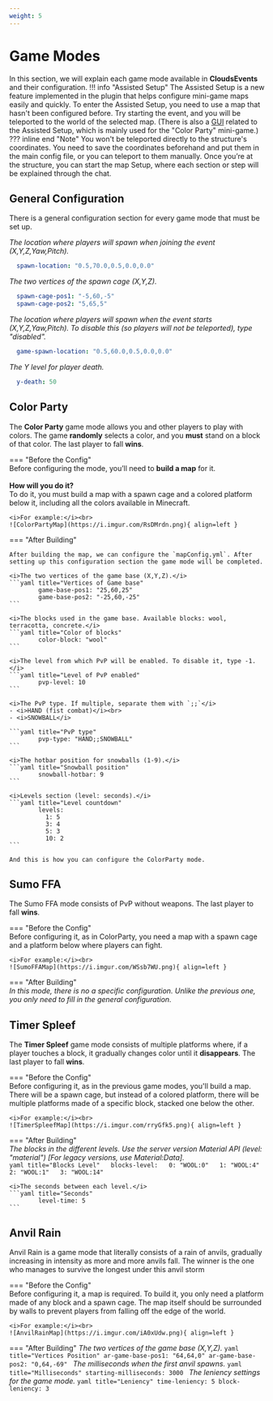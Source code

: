 ```yaml
---  
weight: 5  
---  
```


# Game Modes

In this section, we will explain each game mode available in <b>CloudsEvents</b> and their configuration.
!!! info "Assisted Setup"
    The Assisted Setup is a new feature implemented in the plugin that helps configure mini-game maps easily and quickly.
    To enter the Assisted Setup, you need to use a map that hasn't been configured before. Try starting the event, and you will be teleported to the world of the selected map. (There is also a [GUI](gui.md) related to the Assisted Setup, which is mainly used for the "Color Party" mini-game.)
??? inline end "Note"
    You won't be teleported directly to the structure's coordinates. You need to save the coordinates beforehand and put them in the main config file, or you can teleport to them manually.
    Once you’re at the structure, you can start the map Setup, where each section or step will be explained through the chat.<br>


## General Configuration
There is a general configuration section for every game mode that must be set up.

<i>The location where players will spawn when joining the event (X,Y,Z,Yaw,Pitch).</i>  
```yaml title="Coordinates"  
  spawn-location: "0.5,70.0,0.5,0.0,0.0"  
```
<i>The two vertices of the spawn cage (X,Y,Z).</i>  
```yaml title="Cage Coordinates"  
  spawn-cage-pos1: "-5,60,-5"  
  spawn-cage-pos2: "5,65,5"  
```  

<i>The location where players will spawn when the event starts (X,Y,Z,Yaw,Pitch). To disable this (so players will not be teleported), type "disabled".</i> 
```yaml title="Game Spawn"  
  game-spawn-location: "0.5,60.0,0.5,0.0,0.0"  
```  

<i>The Y level for player death.</i>  
```yaml title="Player Death"  
  y-death: 50  
```  

## Color Party 

The <b>Color Party</b> game mode allows you and other players to play with colors. The game <b>randomly</b> selects a color, and you <b>must</b> stand on a block of that color. The last player to fall <b>wins</b>.  

=== "Before the Config"  
    Before configuring the mode, you’ll need to <b>build a map</b> for it.<br><br> 
    <b>How will you do it?</b><br> 
    To do it, you must build a map with a spawn cage and a colored platform below it, including all the colors available in Minecraft.<br>
    
    <i>For example:</i><br> 
    ![ColorPartyMap](https://i.imgur.com/RsDMrdn.png){ align=left }  

=== "After Building"  

    After building the map, we can configure the `mapConfig.yml`. After setting up this configuration section the game mode will be completed.  

    <i>The two vertices of the game base (X,Y,Z).</i>  
    ```yaml title="Vertices of Game base"  
            game-base-pos1: "25,60,25"  
            game-base-pos2: "-25,60,-25"  
    ```  

    <i>The blocks used in the game base. Available blocks: wool, terracotta, concrete.</i>  
    ```yaml title="Color of blocks"  
            color-block: "wool"  
    ```  

    <i>The level from which PvP will be enabled. To disable it, type -1.</i>  
    ```yaml title="Level of PvP enabled"  
            pvp-level: 10  
    ```  

    <i>The PvP type. If multiple, separate them with `;;`</i>  
    - <i>HAND (fist combat)</i><br>
    - <i>SNOWBALL</i>

    ```yaml title="PvP type"  
            pvp-type: "HAND;;SNOWBALL"  
    ```  

    <i>The hotbar position for snowballs (1-9).</i> 
    ```yaml title="Snowball position"  
            snowball-hotbar: 9  
    ```  

    <i>Levels section (level: seconds).</i>  
    ```yaml title="Level countdown"  
            levels:  
              1: 5  
              3: 4  
              5: 3  
              10: 2  
    ```  

    And this is how you can configure the ColorParty mode.  

## Sumo FFA  
The Sumo FFA mode consists of PvP without weapons. The last player to fall <b>wins</b>.  

=== "Before the Config"  
    Before configuring it, as in ColorParty, you need a map with a spawn cage and a platform below where players can fight.<br> 

    <i>For example:</i><br>
    ![SumoFFAMap](https://i.imgur.com/WSsb7WU.png){ align=left }  

=== "After Building"  
    <i>In this mode, there is no a specific configuration. Unlike the previous one, you only need to fill in the general configuration.</i>

## Timer Spleef  
The <b>Timer Spleef</b> game mode consists of multiple platforms where, if a player touches a block, it gradually changes color until it <b>disappears</b>. The last player to fall <b>wins</b>.  

=== "Before the Config"  
    Before configuring it, as in the previous game modes, you'll build a map. There will be a spawn cage, but instead of a colored platform, there will be multiple platforms made of a specific block, stacked one below the other.<br> 

    <i>For example:</i><br>  
    ![TimerSpleefMap](https://i.imgur.com/rryGfk5.png){ align=left }  

=== "After Building"  
    <i>The blocks in the different levels. Use the server version Material API (level: "material") [For legacy versions, use Material:Data].</i>  
    ```yaml title="Blocks Level"  
            blocks-level:  
            0: "WOOL:0"  
            1: "WOOL:4"  
            2: "WOOL:1"  
            3: "WOOL:14"  
    ```  

    <i>The seconds between each level.</i>  
    ```yaml title="Seconds"  
            level-time: 5  
    ```
## Anvil Rain 
Anvil Rain is a game mode that literally consists of a rain of anvils, gradually increasing in intensity as more and more anvils fall. The winner is the one who manages to survive the longest under this anvil storm

=== "Before the Config"  
    Before configuring it, a map is required. To build it, you only need a platform made of any block and a spawn cage. The map itself should be surrounded by walls to prevent players from falling off the edge of the world.

    <i>For example:</i><br>
    ![AnvilRainMap](https://i.imgur.com/iA0xUdw.png){ align=left }

=== "After Building"
    <i>The two vertices of the game base (X,Y,Z).</i>
        ```yaml title="Vertices Position"
                ar-game-base-pos1: "64,64,0"
                ar-game-base-pos2: "0,64,-69"
        ```
    <i>The milliseconds when the first anvil spawns.</i>
        ```yaml title="Milliseconds"
                starting-milliseconds: 3000
        ```
    <i>The leniency settings for the game mode.</i>
        ```yaml title="Leniency"
              time-leniency: 5
              block-leniency: 3  
        ```
